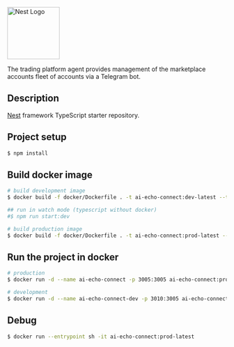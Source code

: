 <p>
  <a href="http://nestjs.com/" target="blank"><img src="https://cdn.worldvectorlogo.com/logos/marketplace-facebook.svg" width="120" alt="Nest Logo" /></a>
</p>

[circleci-image]: https://img.shields.io/circleci/build/github/nestjs/nest/master?token=abc123def456
[circleci-url]: https://circleci.com/gh/nestjs/nest

  <p>The trading platform agent provides management of the marketplace accounts fleet of accounts via a Telegram bot.</p>

## Description

[Nest](https://github.com/nestjs/nest) framework TypeScript starter repository.

## Project setup

```bash
$ npm install
```

## Build docker image

```bash
# build development image
$ docker build -f docker/Dockerfile . -t ai-echo-connect:dev-latest --target development

## run in watch mode (typescript without docker)
#$ npm run start:dev

# build production image
$ docker build -f docker/Dockerfile . -t ai-echo-connect:prod-latest --target production
```

## Run the project in docker

```bash
# production
$ docker run -d --name ai-echo-connect -p 3005:3005 ai-echo-connect:prod-latest

# development
$ docker run -d --name ai-echo-connect-dev -p 3010:3005 ai-echo-connect:dev-latest
```

## Debug

```bash
$ docker run --entrypoint sh -it ai-echo-connect:prod-latest
```